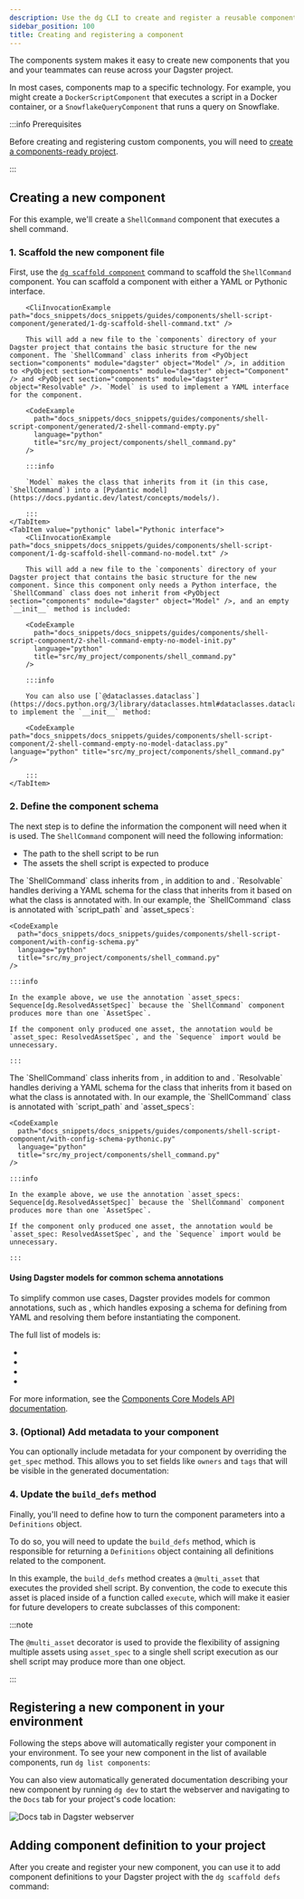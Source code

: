 ```yaml
---
description: Use the dg CLI to create and register a reusable component with a YAML or Pythonic interface.
sidebar_position: 100
title: Creating and registering a component
---
```


The components system makes it easy to create new components that you and your teammates can reuse across your Dagster project.

In most cases, components map to a specific technology. For example, you might create a `DockerScriptComponent` that executes a script in a Docker container, or a `SnowflakeQueryComponent` that runs a query on Snowflake.

:::info Prerequisites

Before creating and registering custom components, you will need to [create a components-ready project](/guides/build/projects/creating-a-new-project).

:::

## Creating a new component

For this example, we'll create a `ShellCommand` component that executes a shell command.


### 1. Scaffold the new component file

First, use the [`dg scaffold component`](/api/dg/dg-cli#dg-scaffold) command to scaffold the `ShellCommand` component. You can scaffold a component with either a YAML or Pythonic interface.

<Tabs groupId="interface">
    <TabItem value="yaml" label="YAML interface">


        <CliInvocationExample path="docs_snippets/docs_snippets/guides/components/shell-script-component/generated/1-dg-scaffold-shell-command.txt" />

        This will add a new file to the `components` directory of your Dagster project that contains the basic structure for the new component. The `ShellCommand` class inherits from <PyObject section="components" module="dagster" object="Model" />, in addition to <PyObject section="components" module="dagster" object="Component" /> and <PyObject section="components" module="dagster" object="Resolvable" />. `Model` is used to implement a YAML interface for the component.

        <CodeExample
          path="docs_snippets/docs_snippets/guides/components/shell-script-component/generated/2-shell-command-empty.py"
          language="python"
          title="src/my_project/components/shell_command.py"
        />

        :::info

        `Model` makes the class that inherits from it (in this case, `ShellCommand`) into a [Pydantic model](https://docs.pydantic.dev/latest/concepts/models/).

        :::
    </TabItem>
    <TabItem value="pythonic" label="Pythonic interface">
        <CliInvocationExample path="docs_snippets/docs_snippets/guides/components/shell-script-component/1-dg-scaffold-shell-command-no-model.txt" />

        This will add a new file to the `components` directory of your Dagster project that contains the basic structure for the new component. Since this component only needs a Python interface, the `ShellCommand` class does not inherit from <PyObject section="components" module="dagster" object="Model" />, and an empty `__init__` method is included:

        <CodeExample
          path="docs_snippets/docs_snippets/guides/components/shell-script-component/2-shell-command-empty-no-model-init.py"
          language="python"
          title="src/my_project/components/shell_command.py"
        />

        :::info

        You can also use [`@dataclasses.dataclass`](https://docs.python.org/3/library/dataclasses.html#dataclasses.dataclass) to implement the `__init__` method:

        <CodeExample path="docs_snippets/docs_snippets/guides/components/shell-script-component/2-shell-command-empty-no-model-dataclass.py" language="python" title="src/my_project/components/shell_command.py" />

        :::
    </TabItem>
</Tabs>


### 2. Define the component schema

The next step is to define the information the component will need when it is used. The `ShellCommand` component will need the following information:

- The path to the shell script to be run
- The assets the shell script is expected to produce

<Tabs groupId="interface">
  <TabItem value="yaml" label="YAML interface">
    The `ShellCommand` class inherits from <PyObject section="components" module="dagster" object="Resolvable" />, in addition to <PyObject section="components" module="dagster" object="Component" /> and <PyObject section="components" module="dagster" object="Model" /> . `Resolvable` handles deriving a YAML schema for the class that inherits from it based on what the class is annotated with. In our example, the `ShellCommand` class is annotated with `script_path` and `asset_specs`:

    <CodeExample
      path="docs_snippets/docs_snippets/guides/components/shell-script-component/with-config-schema.py"
      language="python"
      title="src/my_project/components/shell_command.py"
    />

    :::info

    In the example above, we use the annotation `asset_specs: Sequence[dg.ResolvedAssetSpec]` because the `ShellCommand` component produces more than one `AssetSpec`.
    
    If the component only produced one asset, the annotation would be `asset_spec: ResolvedAssetSpec`, and the `Sequence` import would be unnecessary.

    :::
  </TabItem>
  <TabItem value="pythonic" label="Pythonic interface">
    The `ShellCommand` class inherits from <PyObject section="components" module="dagster" object="Resolvable" />, in addition to <PyObject section="components" module="dagster" object="Component" /> and <PyObject section="components" module="dagster" object="Model" /> . `Resolvable` handles deriving a YAML schema for the class that inherits from it based on what the class is annotated with. In our example, the `ShellCommand` class is annotated with `script_path` and `asset_specs`:

    <CodeExample
      path="docs_snippets/docs_snippets/guides/components/shell-script-component/with-config-schema-pythonic.py"
      language="python"
      title="src/my_project/components/shell_command.py"
    />

    :::info

    In the example above, we use the annotation `asset_specs: Sequence[dg.ResolvedAssetSpec]` because the `ShellCommand` component produces more than one `AssetSpec`.
    
    If the component only produced one asset, the annotation would be `asset_spec: ResolvedAssetSpec`, and the `Sequence` import would be unnecessary.

    :::
  </TabItem>
</Tabs>

#### Using Dagster models for common schema annotations

To simplify common use cases, Dagster provides models for common annotations, such as <PyObject section="components" module="dagster" object="ResolvedAssetSpec" />, which handles exposing a schema for defining <PyObject section="assets" module="dagster" object="AssetSpec" pluralize /> from YAML and resolving them before instantiating the component.

The full list of models is:

* <PyObject section="components" module="dagster" object="ResolvedAssetKey" />
* <PyObject section="components" module="dagster" object="ResolvedAssetSpec" />
* <PyObject section="components" module="dagster" object="AssetAttributesModel" />
* <PyObject section="components" module="dagster" object="ResolvedAssetCheckSpec" />

For more information, see the [Components Core Models API documentation](/api/dagster/components#core-models).

### 3. (Optional) Add metadata to your component

You can optionally include metadata for your component by overriding the `get_spec` method. This allows you to set fields like `owners` and `tags` that will be visible in the generated documentation:

<Tabs groupId="interface">
  <TabItem value="yaml" label="YAML interface">
    <CodeExample
      path="docs_snippets/docs_snippets/guides/components/shell-script-component/with-config-schema-meta.py"
      language="python"
      title="src/my_project/components/shell_command.py"
    />
  </TabItem>
  <TabItem value="pythonic" label="Pythonic interface">
    <CodeExample
      path="docs_snippets/docs_snippets/guides/components/shell-script-component/with-config-schema-meta-pythonic.py"
      language="python"
      title="src/my_project/components/shell_command.py"
    />
  </TabItem>
</Tabs>

### 4. Update the `build_defs` method

Finally, you'll need to define how to turn the component parameters into a `Definitions` object.

To do so, you will need to update the `build_defs` method, which is responsible for returning a `Definitions` object containing all definitions related to the component.

In this example, the `build_defs` method creates a `@multi_asset` that executes the provided shell script. By convention, the code to execute this asset is placed inside of a function called `execute`, which will make it easier for future developers to create subclasses of this component:

:::note

The `@multi_asset` decorator is used to provide the flexibility of assigning multiple assets using `asset_spec` to a single shell script execution as our shell script may produce more than one object.

:::

<Tabs groupId="interface">
  <TabItem value="yaml" label="YAML interface">
    <CodeExample
      path="docs_snippets/docs_snippets/guides/components/shell-script-component/with-build-defs.py"
      language="python"
      title="src/my_project/components/shell_command.py"
    />
  </TabItem>
  <TabItem value="pythonic" label="Pythonic interface">
    <CodeExample
      path="docs_snippets/docs_snippets/guides/components/shell-script-component/with-build-defs-pythonic.py"
      language="python"
      title="src/my_project/components/shell_command.py"
    />
  </TabItem>
</Tabs>

## Registering a new component in your environment

Following the steps above will automatically register your component in your environment. To see your new component in the list of available components, run `dg list components`:

<CliInvocationExample path="docs_snippets/docs_snippets/guides/components/shell-script-component/generated/3-dg-list-components.txt" />

You can also view automatically generated documentation describing your new component by running `dg dev` to start the webserver and navigating to the `Docs` tab for your project's code location:

<CliInvocationExample contents="dg dev" />

![Docs tab in Dagster webserver](/images/guides/labs/components/docs-in-UI.png)

## Adding component definition to your project

After you create and register your new component, you can use it to add component definitions to your Dagster project with the `dg scaffold defs` command:

<CliInvocationExample path="docs_snippets/docs_snippets/guides/components/shell-script-component/generated/4-scaffold-instance-of-component.txt" />
